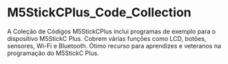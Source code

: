 # M5StickCPlus_Code_Collection
A Coleção de Códigos M5StickCPlus inclui programas de exemplo para o dispositivo M5StickC Plus. Cobrem várias funções como LCD, botões, sensores, Wi-Fi e Bluetooth. Ótimo recurso para aprendizes e veteranos na programação do M5StickC Plus.
